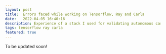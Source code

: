 ```yaml
---
layout: post
title:  Errors faced while working on Tensorflow, Ray and Carla
date:   2022-04-05 16:40:16
description: Experience of a stack I used for validating autonomous cars.
tags: tensorflow ray carla
featured: true
---
```

To be updated soon!
